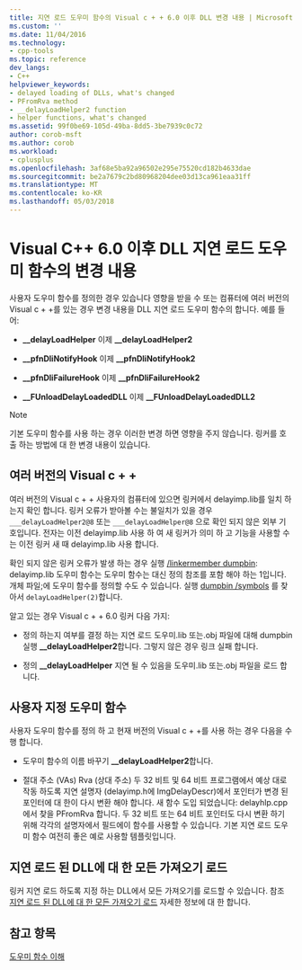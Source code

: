 ```yaml
---
title: 지연 로드 도우미 함수의 Visual c + + 6.0 이후 DLL 변경 내용 | Microsoft Docs
ms.custom: ''
ms.date: 11/04/2016
ms.technology:
- cpp-tools
ms.topic: reference
dev_langs:
- C++
helpviewer_keywords:
- delayed loading of DLLs, what's changed
- PFromRva method
- __delayLoadHelper2 function
- helper functions, what's changed
ms.assetid: 99f0be69-105d-49ba-8dd5-3be7939c0c72
author: corob-msft
ms.author: corob
ms.workload:
- cplusplus
ms.openlocfilehash: 3af68e5ba92a96502e295e75520cd182b4633dae
ms.sourcegitcommit: be2a7679c2bd80968204dee03d13ca961eaa31ff
ms.translationtype: MT
ms.contentlocale: ko-KR
ms.lasthandoff: 05/03/2018
---
```

# <a name="changes-in-the-dll-delayed-loading-helper-function-since-visual-c-60"></a>Visual C++ 6.0 이후 DLL 지연 로드 도우미 함수의 변경 내용
사용자 도우미 함수를 정의한 경우 있습니다 영향을 받을 수 또는 컴퓨터에 여러 버전의 Visual c + +를 있는 경우 변경 내용을 DLL 지연 로드 도우미 함수의 합니다. 예를 들어:  
  
-   **__delayLoadHelper** 이제 **__delayLoadHelper2**  
  
-   **__pfnDliNotifyHook** 이제 **__pfnDliNotifyHook2**  
  
-   **__pfnDliFailureHook** 이제 **__pfnDliFailureHook2**  
  
-   **__FUnloadDelayLoadedDLL** 이제 **__FUnloadDelayLoadedDLL2**  
  
> [!NOTE]
>  기본 도우미 함수를 사용 하는 경우 이러한 변경 하면 영향을 주지 않습니다. 링커를 호출 하는 방법에 대 한 변경 내용이 있습니다.  
  
## <a name="multiple-versions-of-visual-c"></a>여러 버전의 Visual c + +  
 여러 버전의 Visual c + + 사용자의 컴퓨터에 있으면 링커에서 delayimp.lib를 일치 하는지 확인 합니다. 링커 오류가 받아볼 수는 불일치가 있을 경우 `___delayLoadHelper2@8` 또는 `___delayLoadHelper@8` 으로 확인 되지 않은 외부 기호입니다. 전자는 이전 delayimp.lib 사용 하 여 새 링커가 의미 하 고 기능을 사용할 수는 이전 링커 새 때 delayimp.lib 사용 합니다.  
  
 확인 되지 않은 링커 오류가 발생 하는 경우 실행 [/linkermember dumpbin](../../build/reference/linkermember.md): delayimp.lib 도우미 함수는 도우미 함수는 대신 정의 참조를 포함 해야 하는 1입니다. 개체 파일;에 도우미 함수를 정의할 수도 수 있습니다. 실행 [dumpbin /symbols](../../build/reference/symbols.md) 를 찾아서 `delayLoadHelper(2)`합니다.  
  
 알고 있는 경우 Visual c + + 6.0 링커 다음 가지:  
  
-   정의 하는지 여부를 결정 하는 지연 로드 도우미.lib 또는.obj 파일에 대해 dumpbin 실행 **__delayLoadHelper2**합니다. 그렇지 않은 경우 링크 실패 합니다.  
  
-   정의 **__delayLoadHelper** 지연 될 수 있음을 도우미.lib 또는.obj 파일을 로드 합니다.  
  
## <a name="user-defined-helper-function"></a>사용자 지정 도우미 함수  
 사용자 도우미 함수를 정의 하 고 현재 버전의 Visual c + +를 사용 하는 경우 다음을 수행 합니다.  
  
-   도우미 함수의 이름 바꾸기 **__delayLoadHelper2**합니다.  
  
-   절대 주소 (VAs) Rva (상대 주소) 두 32 비트 및 64 비트 프로그램에서 예상 대로 작동 하도록 지연 설명자 (delayimp.h에 ImgDelayDescr)에서 포인터가 변경 된 포인터에 대 한이 다시 변환 해야 합니다. 새 함수 도입 되었습니다: delayhlp.cpp에서 찾을 PFromRva 합니다. 두 32 비트 또는 64 비트 포인터도 다시 변환 하기 위해 각각의 설명자에서 필드에이 함수를 사용할 수 있습니다. 기본 지연 로드 도우미 함수 여전히 좋은 예로 사용할 템플릿입니다.  
  
## <a name="load-all-imports-for-a-delay-loaded-dll"></a>지연 로드 된 DLL에 대 한 모든 가져오기 로드  
 링커 지연 로드 하도록 지정 하는 DLL에서 모든 가져오기를 로드할 수 있습니다. 참조 [지연 로드 된 DLL에 대 한 모든 가져오기 로드](../../build/reference/loading-all-imports-for-a-delay-loaded-dll.md) 자세한 정보에 대 한 합니다.  
  
## <a name="see-also"></a>참고 항목  
 [도우미 함수 이해](understanding-the-helper-function.md)